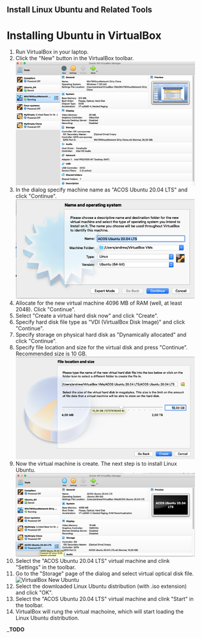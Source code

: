 Install Linux Ubuntu and Related Tools
---

# Installing Ubuntu in VirtualBox

1. Run VirtualBox in your laptop.
1. Click the "New" button in the VirtualBox toolbar.
   ![VirtualBox New](images/virtualbox_new.png)  
1. In the dialog specify machine name as "ACOS Ubuntu 20.04 LTS" and click "Continue".
   ![VirtualBox New Ubuntu](images/virtualbox_new_ubuntu.png)
1. Allocate for the new virtual machine 4096 MB of RAM (well, at least 2048). Click "Continue".
1. Select "Create a virtual hard disk now" and click "Create".
1. Specify hard disk file type as "VDI (VirtualBox Disk Image)" and click "Continue".
1. Specify storage on physical hard disk as "Dynamically allocated" and click "Continue".
1. Specify file location and size for the virtual disk and press "Continue". Recommended size is 10 GB.
   ![VirtualBox Virtual disk](images/virtualbox_disk.png)
1. Now the virtual machine is create. The next step is to install Linux Ubuntu.
   ![VirtualBox New Ubuntu](images/virtualbox_new_ubuntu_2.png)
1. Select the "ACOS Ubuntu 20.04 LTS" virtual machine and clink "Settings" in the toolbar.
1. Go to the "Storage" page of the dialog and select virtual optical disk file.
   ![VirtualBox New Ubuntu](images/virtualbox_new_ubuntu_iso.png)
1. Select the downloaded Linux Ubuntu distribution (with .iso extension) and click "OK".
1. Select the "ACOS Ubuntu 20.04 LTS" virtual machine and clink "Start" in the toolbar.
1. VirtualBox will rung the virtual machoine, which will start loading the Linux Ubuntu distribution.


___TODO__
